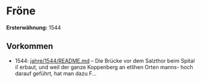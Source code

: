 # Fröne

**Ersterwähnung:** 1544

## Vorkommen
- 1544: [jahre/1544/README.md](../jahre/1544/README.md) – Die Brücke vor dem Salzthor beim Spital iſ erbaut,
und weil der ganze Koppenberg an etlihen Orten manns-
hoch darauf geführt, hat man dazu F...
